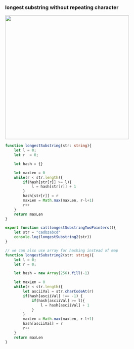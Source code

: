 ### longest substring without repeating character


<img width=400 height=400 src="https://github.com/user-attachments/assets/887bc098-9881-4c1d-9c46-a0ecfad9c50a">


```ts
function longestSubstring(str: string){
    let l = 0;
    let r  = 0;

    let hash = {}

    let maxLen = 0
    while(r < str.length){
        if(hash[str[r]] >= l){
            l = hash[str[r]] + 1
        }
        hash[str[r]] = r
        maxLen = Math.max(maxLen, r-l+1)
        r++
    }
    return maxLen
}

export function calllongestSubstringTwoPointers(){
    let str = "cadbzabcd"
    console.log(longestSubstring2(str))
}   

// we can also use array for hashing instead of map
function longestSubstring2(str: string){
    let l = 0;
    let r = 0;

    let hash = new Array(256).fill(-1)

    let maxLen = 0
    while(r < str.length){
        let asciiVal = str.charCodeAt(r)
        if(hash[asciiVal] !== -1) {
            if(hash[asciiVal] >= l){
                l = hash[asciiVal] + 1
            }
        }
        maxLen = Math.max(maxLen, r-l+1)
        hash[asciiVal] = r
        r++
    }
    return maxLen
}
```

